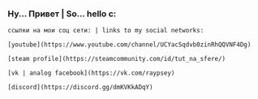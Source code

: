 ### Ну... Привет | So... hello c:
```markdon
ссылки на мои соц сети: | links to my social networks:

[youtube](https://www.youtube.com/channel/UCYacSqdvb0zinRhQQVNF4Dg)

[steam profile](https://steamcommunity.com/id/tut_na_sfere/)

[vk | analog facebook](https://vk.com/raypsey)

[discord](https://discord.gg/dmKVKkADqY)
```
